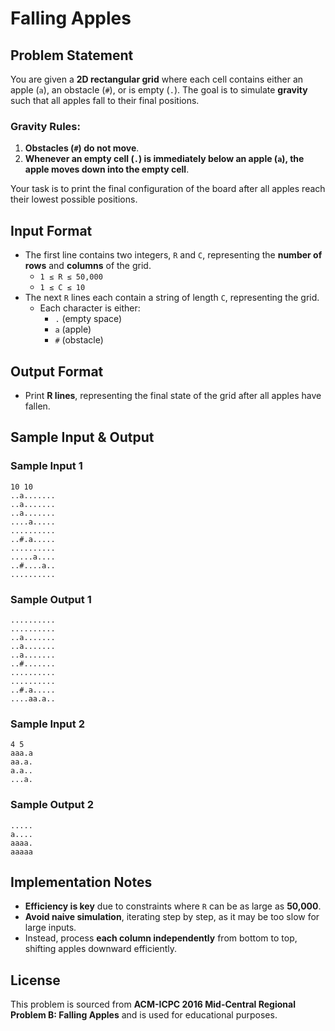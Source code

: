 # Falling Apples

## Problem Statement
You are given a **2D rectangular grid** where each cell contains either an apple (`a`), an obstacle (`#`), or is empty (`.`). The goal is to simulate **gravity** such that all apples fall to their final positions.

### **Gravity Rules**:
1. **Obstacles (`#`) do not move**.
2. **Whenever an empty cell (`.`) is immediately below an apple (`a`), the apple moves down into the empty cell**.

Your task is to print the final configuration of the board after all apples reach their lowest possible positions.

## Input Format
- The first line contains two integers, `R` and `C`, representing the **number of rows** and **columns** of the grid.
  - `1 ≤ R ≤ 50,000`
  - `1 ≤ C ≤ 10`
- The next `R` lines each contain a string of length `C`, representing the grid.
  - Each character is either:
    - `.` (empty space)
    - `a` (apple)
    - `#` (obstacle)

## Output Format
- Print **R lines**, representing the final state of the grid after all apples have fallen.

## Sample Input & Output

### **Sample Input 1**
```
10 10
..a.......
..a.......
..a.......
....a.....
..........
..#.a.....
..........
.....a....
..#....a..
..........
```

### **Sample Output 1**
```
..........
..........
..a.......
..a.......
..a.......
..#.......
..........
..........
..#.a.....
....aa.a..
```

### **Sample Input 2**
```
4 5
aaa.a
aa.a.
a.a..
...a.
```

### **Sample Output 2**
```
.....
a....
aaaa.
aaaaa
```

## Implementation Notes
- **Efficiency is key** due to constraints where `R` can be as large as **50,000**.
- **Avoid naive simulation**, iterating step by step, as it may be too slow for large inputs.
- Instead, process **each column independently** from bottom to top, shifting apples downward efficiently.

## License
This problem is sourced from **ACM-ICPC 2016 Mid-Central Regional Problem B: Falling Apples** and is used for educational purposes.

